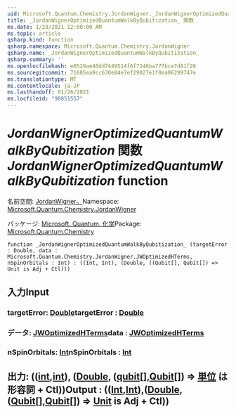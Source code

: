 ```yaml
---
uid: Microsoft.Quantum.Chemistry.JordanWigner._JordanWignerOptimizedQuantumWalkByQubitization_
title: _JordanWignerOptimizedQuantumWalkByQubitization_ 関数
ms.date: 1/23/2021 12:00:00 AM
ms.topic: article
qsharp.kind: function
qsharp.namespace: Microsoft.Quantum.Chemistry.JordanWigner
qsharp.name: _JordanWignerOptimizedQuantumWalkByQubitization_
qsharp.summary: ''
ms.openlocfilehash: e0529ae40dd7449514f6f7346ba777bce7d81f26
ms.sourcegitcommit: 71605ea9cc630e84e7ef29027e1f0ea06299747e
ms.translationtype: MT
ms.contentlocale: ja-JP
ms.lasthandoff: 01/26/2021
ms.locfileid: "98851557"
---
```

# <a name="_jordanwigneroptimizedquantumwalkbyqubitization_-function"></a><span data-ttu-id="49fcd-102">_JordanWignerOptimizedQuantumWalkByQubitization_ 関数</span><span class="sxs-lookup"><span data-stu-id="49fcd-102">_JordanWignerOptimizedQuantumWalkByQubitization_ function</span></span>

<span data-ttu-id="49fcd-103">名前空間: [JordanWigner。](xref:Microsoft.Quantum.Chemistry.JordanWigner)</span><span class="sxs-lookup"><span data-stu-id="49fcd-103">Namespace: [Microsoft.Quantum.Chemistry.JordanWigner](xref:Microsoft.Quantum.Chemistry.JordanWigner)</span></span>

<span data-ttu-id="49fcd-104">パッケージ: [Microsoft. Quantum. 化学](https://nuget.org/packages/Microsoft.Quantum.Chemistry)</span><span class="sxs-lookup"><span data-stu-id="49fcd-104">Package: [Microsoft.Quantum.Chemistry](https://nuget.org/packages/Microsoft.Quantum.Chemistry)</span></span>




```qsharp
function _JordanWignerOptimizedQuantumWalkByQubitization_ (targetError : Double, data : Microsoft.Quantum.Chemistry.JordanWigner.JWOptimizedHTerms, nSpinOrbitals : Int) : ((Int, Int), (Double, ((Qubit[], Qubit[]) => Unit is Adj + Ctl)))
```


## <a name="input"></a><span data-ttu-id="49fcd-105">入力</span><span class="sxs-lookup"><span data-stu-id="49fcd-105">Input</span></span>

### <a name="targeterror--double"></a><span data-ttu-id="49fcd-106">targetError: [Double](xref:microsoft.quantum.lang-ref.double)</span><span class="sxs-lookup"><span data-stu-id="49fcd-106">targetError : [Double](xref:microsoft.quantum.lang-ref.double)</span></span>




### <a name="data--jwoptimizedhterms"></a><span data-ttu-id="49fcd-107">データ: [JWOptimizedHTerms](xref:Microsoft.Quantum.Chemistry.JordanWigner.JWOptimizedHTerms)</span><span class="sxs-lookup"><span data-stu-id="49fcd-107">data : [JWOptimizedHTerms](xref:Microsoft.Quantum.Chemistry.JordanWigner.JWOptimizedHTerms)</span></span>




### <a name="nspinorbitals--int"></a><span data-ttu-id="49fcd-108">nSpinOrbitals: [Int](xref:microsoft.quantum.lang-ref.int)</span><span class="sxs-lookup"><span data-stu-id="49fcd-108">nSpinOrbitals : [Int](xref:microsoft.quantum.lang-ref.int)</span></span>





## <a name="output--intintdoublequbitqubit--unit--is-adj--ctl"></a><span data-ttu-id="49fcd-109">出力: (([int](xref:microsoft.quantum.lang-ref.int),[int](xref:microsoft.quantum.lang-ref.int)), ([Double](xref:microsoft.quantum.lang-ref.double), ([qubit](xref:microsoft.quantum.lang-ref.qubit)[],[Qubit](xref:microsoft.quantum.lang-ref.qubit)[]) => [単位](xref:microsoft.quantum.lang-ref.unit)  は形容詞 + Ctl))</span><span class="sxs-lookup"><span data-stu-id="49fcd-109">Output : (([Int](xref:microsoft.quantum.lang-ref.int),[Int](xref:microsoft.quantum.lang-ref.int)),([Double](xref:microsoft.quantum.lang-ref.double),([Qubit](xref:microsoft.quantum.lang-ref.qubit)[],[Qubit](xref:microsoft.quantum.lang-ref.qubit)[]) => [Unit](xref:microsoft.quantum.lang-ref.unit)  is Adj + Ctl))</span></span>


